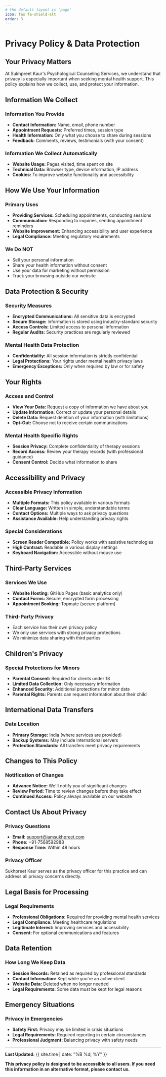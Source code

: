 ```yaml
---
# the default layout is 'page'
icon: fas fa-shield-alt
order: 3
---
```


# Privacy Policy & Data Protection

## Your Privacy Matters

At Sukhpreet Kaur's Psychological Counseling Services, we understand that privacy is especially important when seeking mental health support. This policy explains how we collect, use, and protect your information.

## Information We Collect

### Information You Provide
- **Contact Information:** Name, email, phone number
- **Appointment Requests:** Preferred times, session type
- **Health Information:** Only what you choose to share during sessions
- **Feedback:** Comments, reviews, testimonials (with your consent)

### Information We Collect Automatically
- **Website Usage:** Pages visited, time spent on site
- **Technical Data:** Browser type, device information, IP address
- **Cookies:** To improve website functionality and accessibility

## How We Use Your Information

### Primary Uses
- **Providing Services:** Scheduling appointments, conducting sessions
- **Communication:** Responding to inquiries, sending appointment reminders
- **Website Improvement:** Enhancing accessibility and user experience
- **Legal Compliance:** Meeting regulatory requirements

### We Do NOT
- Sell your personal information
- Share your health information without consent
- Use your data for marketing without permission
- Track your browsing outside our website

## Data Protection & Security

### Security Measures
- **Encrypted Communications:** All sensitive data is encrypted
- **Secure Storage:** Information is stored using industry-standard security
- **Access Controls:** Limited access to personal information
- **Regular Audits:** Security practices are regularly reviewed

### Mental Health Data Protection
- **Confidentiality:** All session information is strictly confidential
- **Legal Protections:** Your rights under mental health privacy laws
- **Emergency Exceptions:** Only when required by law or for safety

## Your Rights

### Access and Control
- **View Your Data:** Request a copy of information we have about you
- **Update Information:** Correct or update your personal details
- **Delete Data:** Request deletion of your information (with limitations)
- **Opt-Out:** Choose not to receive certain communications

### Mental Health Specific Rights
- **Session Privacy:** Complete confidentiality of therapy sessions
- **Record Access:** Review your therapy records (with professional guidance)
- **Consent Control:** Decide what information to share

## Accessibility and Privacy

### Accessible Privacy Information
- **Multiple Formats:** This policy available in various formats
- **Clear Language:** Written in simple, understandable terms
- **Contact Options:** Multiple ways to ask privacy questions
- **Assistance Available:** Help understanding privacy rights

### Special Considerations
- **Screen Reader Compatible:** Policy works with assistive technologies
- **High Contrast:** Readable in various display settings
- **Keyboard Navigation:** Accessible without mouse use

## Third-Party Services

### Services We Use
- **Website Hosting:** GitHub Pages (basic analytics only)
- **Contact Forms:** Secure, encrypted form processing
- **Appointment Booking:** Topmate (secure platform)

### Third-Party Privacy
- Each service has their own privacy policy
- We only use services with strong privacy protections
- We minimize data sharing with third parties

## Children's Privacy

### Special Protections for Minors
- **Parental Consent:** Required for clients under 18
- **Limited Data Collection:** Only necessary information
- **Enhanced Security:** Additional protections for minor data
- **Parental Rights:** Parents can request information about their child

## International Data Transfers

### Data Location
- **Primary Storage:** India (where services are provided)
- **Backup Systems:** May include international servers
- **Protection Standards:** All transfers meet privacy requirements

## Changes to This Policy

### Notification of Changes
- **Advance Notice:** We'll notify you of significant changes
- **Review Period:** Time to review changes before they take effect
- **Continued Access:** Policy always available on our website

## Contact Us About Privacy

### Privacy Questions
- **Email:** support@iamsukhpreet.com
- **Phone:** +91-7568592988
- **Response Time:** Within 48 hours

### Privacy Officer
Sukhpreet Kaur serves as the privacy officer for this practice and can address all privacy concerns directly.

## Legal Basis for Processing

### Legal Requirements
- **Professional Obligations:** Required for providing mental health services
- **Legal Compliance:** Meeting healthcare regulations
- **Legitimate Interest:** Improving services and accessibility
- **Consent:** For optional communications and features

## Data Retention

### How Long We Keep Data
- **Session Records:** Retained as required by professional standards
- **Contact Information:** Kept while you're an active client
- **Website Data:** Deleted when no longer needed
- **Legal Requirements:** Some data must be kept for legal reasons

## Emergency Situations

### Privacy in Emergencies
- **Safety First:** Privacy may be limited in crisis situations
- **Legal Requirements:** Required reporting in certain circumstances
- **Professional Judgment:** Balancing privacy with safety needs

---

**Last Updated:** {{ site.time | date: "%B %d, %Y" }}

**This privacy policy is designed to be accessible to all users. If you need this information in an alternative format, please contact us.**
